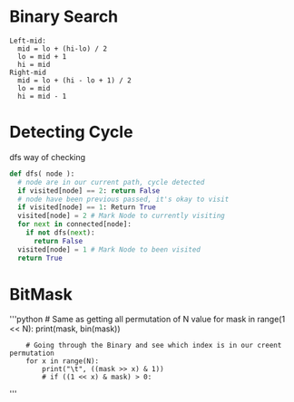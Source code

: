 <h1>Binary Search</h1>

```
Left-mid:
  mid = lo + (hi-lo) / 2
  lo = mid + 1
  hi = mid
Right-mid
  mid = lo + (hi - lo + 1) / 2
  lo = mid
  hi = mid - 1
```
<h1>Detecting Cycle</h1>

dfs way of checking

```python
def dfs( node ):
  # node are in our current path, cycle detected
  if visited[node] == 2: return False
  # node have been previous passed, it's okay to visit
  if visited[node] == 1: Return True
  visited[node] = 2 # Mark Node to currently visiting
  for next in connected[node]:
    if not dfs(next):
      return False
  visited[node] = 1 # Mark Node to been visited
  return True

```

<h1>BitMask</h1>

'''python
    # Same as getting all permutation of N value
    for mask in range(1 << N):
        print(mask, bin(mask))

        # Going through the Binary and see which index is in our creent permutation
        for x in range(N):
            print("\t", ((mask >> x) & 1))
            # if ((1 << x) & mask) > 0:
'''
